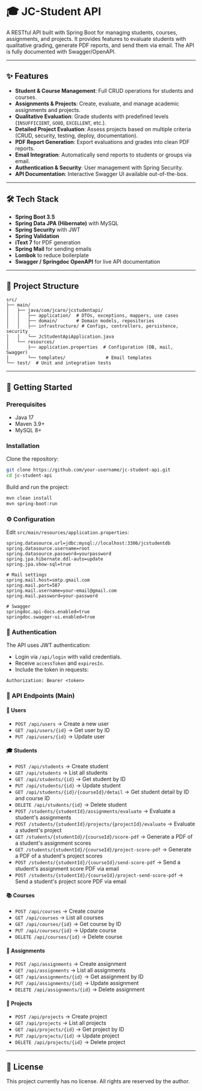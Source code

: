 # 🎓 JC-Student API

A RESTful API built with Spring Boot for managing students, courses, assignments, and projects. It provides features to evaluate students with qualitative grading, generate PDF reports, and send them via email. The API is fully documented with Swagger/OpenAPI.

---

## ✨ Features
- **Student & Course Management**: Full CRUD operations for students and courses.
- **Assignments & Projects**: Create, evaluate, and manage academic assignments and projects.
- **Qualitative Evaluation**: Grade students with predefined levels (`INSUFFICIENT`, `GOOD`, `EXCELLENT`, etc.).
- **Detailed Project Evaluation**: Assess projects based on multiple criteria (CRUD, security, testing, deploy, documentation).
- **PDF Report Generation**: Export evaluations and grades into clean PDF reports.
- **Email Integration**: Automatically send reports to students or groups via email.
- **Authentication & Security**: User management with Spring Security.
- **API Documentation**: Interactive Swagger UI available out-of-the-box.

---

## 🛠️ Tech Stack

- **Spring Boot 3.5**
- **Spring Data JPA (Hibernate)** with MySQL
- **Spring Security** with JWT
- **Spring Validation**
- **iText 7** for PDF generation
- **Spring Mail** for sending emails
- **Lombok** to reduce boilerplate
- **Swagger / Springdoc OpenAPI** for live API documentation

---

## 📂 Project Structure
```
src/
├── main/
│   ├── java/com/jcaro/jcstudentapi/
│   │   ├── application/  # DTOs, exceptions, mappers, use cases
│   │   ├── domain/       # Domain models, repositories
│   │   ├── infrastructure/ # Configs, controllers, persistence, security
│   │   └── JcStudentApiApplication.java
│   └── resources/
│       ├── application.properties  # Configuration (DB, mail, Swagger)
│       └── templates/               # Email templates
└── test/  # Unit and integration tests
```

---

## 🚀 Getting Started

### Prerequisites
- Java 17  
- Maven 3.9+  
- MySQL 8+

### Installation

Clone the repository:
```bash
git clone https://github.com/your-username/jc-student-api.git
cd jc-student-api
```

Build and run the project:
```bash
mvn clean install
mvn spring-boot:run
```

### ⚙️ Configuration

Edit `src/main/resources/application.properties`:
```properties
spring.datasource.url=jdbc:mysql://localhost:3306/jcstudentdb
spring.datasource.username=root
spring.datasource.password=yourpassword
spring.jpa.hibernate.ddl-auto=update
spring.jpa.show-sql=true

# Mail settings
spring.mail.host=smtp.gmail.com
spring.mail.port=587
spring.mail.username=your-email@gmail.com
spring.mail.password=your-password

# Swagger
springdoc.api-docs.enabled=true
springdoc.swagger-ui.enabled=true
```

### 🔑 Authentication

The API uses JWT authentication:

- Login via `/api/login` with valid credentials.
- Receive `accessToken` and `expiresIn`.
- Include the token in requests:
```
Authorization: Bearer <token>
```

### 📌 API Endpoints (Main)

#### 👤 Users
- `POST /api/users` → Create a new user  
- `GET /api/users/{id}` → Get user by ID  
- `PUT /api/users/{id}` → Update user  

#### 🎓 Students
- `POST /api/students` → Create student  
- `GET /api/students` → List all students  
- `GET /api/students/{id}` → Get student by ID  
- `PUT /api/students/{id}` → Update student  
- `GET /api/students/{id}/{courseId}/detail` → Get student detail by ID and course ID
- `DELETE /api/students/{id}` → Delete student
- `POST /students/{studentId}/assignments/evaluate` → Evaluate a student's assignments
- `POST /students/{studentId}/projects/{projectId}/evaluate` → Evaluate a student's project
- `GET /students/{studentId}/{courseId}/score-pdf` → Generate a PDF of a student's assignment scores
- `GET /students/{studentId}/{courseId}/project-score-pdf` → Generate a PDF of a student's project scores
- `POST /students/{studentId}/{courseId}/send-score-pdf` → Send a student's assignment score PDF via email
- `POST /students/{studentId}/{courseId}/project-send-score-pdf` → Send a student's project score PDF via email

#### 📚 Courses
- `POST /api/courses` → Create course  
- `GET /api/courses` → List all courses  
- `GET /api/courses/{id}` → Get course by ID  
- `PUT /api/courses/{id}` → Update course  
- `DELETE /api/courses/{id}` → Delete course  

#### 📝 Assignments
- `POST /api/assignments` → Create assignment  
- `GET /api/assignments` → List all assignments  
- `GET /api/assignments/{id}` → Get assignment by ID  
- `PUT /api/assignments/{id}` → Update assignment  
- `DELETE /api/assignments/{id}` → Delete assignment  

#### 📂 Projects
- `POST /api/projects` → Create project  
- `GET /api/projects` → List all projects  
- `GET /api/projects/{id}` → Get project by ID  
- `PUT /api/projects/{id}` → Update project  
- `DELETE /api/projects/{id}` → Delete project  

---

## 📄 License

This project currently has no license. All rights are reserved by the author.
